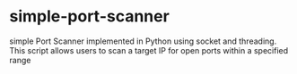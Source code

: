 # simple-port-scanner
simple Port Scanner implemented in Python using socket and threading. This script allows users to scan a target IP for open ports within a specified range
